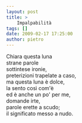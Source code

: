 ```yaml
---
layout: post
title: >
    Impalpabilità
tags: []
date: 2009-02-17 17:25:00
author: pietro
---
```

Chiara questa luna<br/>strane parole<br/>sottintese ironie,<br/>preterizioni trapelate a caso,<br/>ma questa luna è dolce,<br/>la sento così com'è<br/>ed è anche un po' per me,<br/>domande irte,<br/>parole erette a scudo;<br/>il significato messo a nudo.
